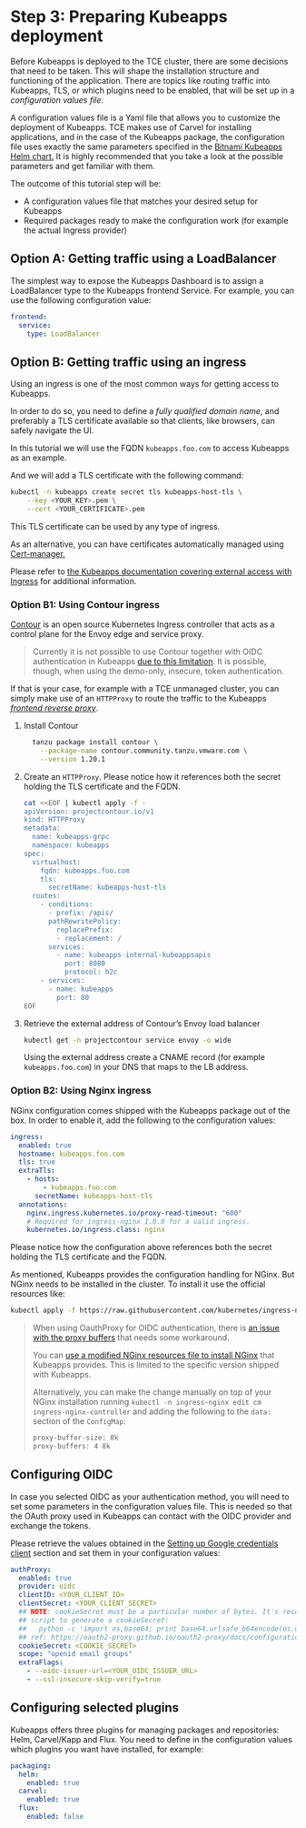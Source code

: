 # Step 3: Preparing Kubeapps deployment

Before Kubeapps is deployed to the TCE cluster, there are some decisions that need to be taken. This will shape the installation structure and functioning of the application.
There are topics like routing traffic into Kubeapps, TLS, or which plugins need to be enabled, that will be set up in a _configuration values file_.

A configuration values file is a Yaml file that allows you to customize the deployment of Kubeapps. TCE makes use of Carvel for installing applications, and in the case of the Kubeapps package, the configuration file uses exactly the same parameters specified in the [Bitnami Kubeapps Helm chart.](https://github.com/bitnami/charts/tree/master/bitnami/kubeapps#parameters) It is highly recommended that you take a look at the possible parameters and get familiar with them.

The outcome of this tutorial step will be:

- A configuration values file that matches your desired setup for Kubeapps
- Required packages ready to make the configuration work (for example the actual Ingress provider)

## Option A: Getting traffic using a LoadBalancer

The simplest way to expose the Kubeapps Dashboard is to assign a LoadBalancer type to the Kubeapps frontend Service. For example, you can use the following configuration value:

```yaml
frontend:
  service:
    type: LoadBalancer
```

## Option B: Getting traffic using an ingress

Using an ingress is one of the most common ways for getting access to Kubeapps.

In order to do so, you need to define a _fully qualified domain name_, and preferably a TLS certificate available so that clients, like browsers, can safely navigate the UI.

In this tutorial we will use the FQDN `kubeapps.foo.com` to access Kubeapps as an example.

And we will add a TLS certificate with the following command:

  ```bash
  kubectl -n kubeapps create secret tls kubeapps-host-tls \
      --key <YOUR_KEY>.pem \
      --cert <YOUR_CERTIFICATE>.pem
  ```

This TLS certificate can be used by any type of ingress.

As an alternative, you can have certificates automatically managed using [Cert-manager.](https://cert-manager.io)

Please refer to [the Kubeapps documentation covering external access with Ingress](https://github.com/vmware-tanzu/kubeapps/blob/main/chart/kubeapps/README.md#ingress) for additional information.

### Option B1: Using Contour ingress

[Contour](https://projectcontour.io/) is an open source Kubernetes Ingress controller that acts as a control plane for the Envoy edge and service proxy.

> Currently it is not possible to use Contour together with OIDC authentication in Kubeapps [due to this limitation](https://github.com/projectcontour/contour/issues/4290). It is possible, though, when using the demo-only, insecure, token authentication.

If that is your case, for example with a TCE unmanaged cluster, you can simply make use of an `HTTPProxy` to route the traffic to the Kubeapps [_frontend reverse proxy_](https://github.com/vmware-tanzu/kubeapps/blob/main/chart/kubeapps/values.yaml#L194).

1. Install Contour

    ```bash
      tanzu package install contour \
        --package-name contour.community.tanzu.vmware.com \
        --version 1.20.1
    ```

2. Create an `HTTPProxy`. Please notice how it references both the secret holding the TLS certificate and the FQDN.

    ```bash
    cat <<EOF | kubectl apply -f - 
    apiVersion: projectcontour.io/v1
    kind: HTTPProxy
    metadata:
      name: kubeapps-grpc
      namespace: kubeapps
    spec:
      virtualhost:
        fqdn: kubeapps.foo.com
        tls:
          secretName: kubeapps-host-tls
      routes:
        - conditions:
          - prefix: /apis/
          pathRewritePolicy:
            replacePrefix:
            - replacement: /
          services:
            - name: kubeapps-internal-kubeappsapis
              port: 8080
              protocol: h2c
        - services:
          - name: kubeapps
            port: 80
    EOF
    ```

3. Retrieve the external address of Contour’s Envoy load balancer

    ```bash
    kubectl get -n projectcontour service envoy -o wide
    ```

    Using the external address create a CNAME record (for example `kubeapps.foo.com`) in your DNS that maps to the LB address.

### Option B2: Using Nginx ingress

NGinx configuration comes shipped with the Kubeapps package out of the box.
In order to enable it, add the following to the configuration values:

```yaml
ingress:
  enabled: true
  hostname: kubeapps.foo.com
  tls: true
  extraTls:
    - hosts:
        - kubeapps.foo.com
      secretName: kubeapps-host-tls
  annotations:
    nginx.ingress.kubernetes.io/proxy-read-timeout: "600"
    # Required for ingress-nginx 1.0.0 for a valid ingress.
    kubernetes.io/ingress.class: nginx
```

Please notice how the configuration above references both the secret holding the TLS certificate and the FQDN.

As mentioned, Kubeapps provides the configuration handling for NGinx. But NGinx needs to be installed in the cluster.
To install it use the official resources like:

```bash
kubectl apply -f https://raw.githubusercontent.com/kubernetes/ingress-nginx/main/deploy/static/provider/kind/deploy.yaml
```

> When using OauthProxy for OIDC authentication, there is [an issue with the proxy buffers](https://github.com/vmware-tanzu/kubeapps/pull/1944) that needs some workaround.
>
> You can [use a modified NGinx resources file to install NGinx](/site/content/docs/latest/reference/manifests/ingress-nginx-kind-with-large-proxy-buffers.yaml) that Kubeapps provides. This is limited to the specific version shipped with Kubeapps.
> 
> Alternatively, you can make the change manually on top of your NGinx installation running `kubectl -n ingress-nginx edit cm ingress-nginx-controller` and adding the following to the `data:` section of the `ConfigMap`:
>
>  ```bash
>  proxy-buffer-size: 8k
>  proxy-buffers: 4 8k
>  ```

## Configuring OIDC

In case you selected OIDC as your authentication method, you will need to set some parameters in the configuration values file. This is needed so that the OAuth proxy used in Kubeapps can contact with the OIDC provider and exchange the tokens.

Please retrieve the values obtained in the [Setting up Google credentials client](02-TCE-managed-cluster.md#setting-up-google-credentials-client) section and set them in your configuration values:

```yaml
authProxy:
  enabled: true
  provider: oidc
  clientID: <YOUR_CLIENT_ID>
  clientSecret: <YOUR_CLIENT_SECRET>
  ## NOTE: cookieSecret must be a particular number of bytes. It's recommended using the following
  ## script to generate a cookieSecret:
  ##   python -c 'import os,base64; print base64.urlsafe_b64encode(os.urandom(16))'
  ## ref: https://oauth2-proxy.github.io/oauth2-proxy/docs/configuration/overview#generating-a-cookie-secret
  cookieSecret: <COOKIE_SECRET>
  scope: "openid email groups"
  extraFlags:
    - --oidc-issuer-url=<YOUR_OIDC_ISSUER_URL>
    - --ssl-insecure-skip-verify=true
```

## Configuring selected plugins

Kubeapps offers three plugins for managing packages and repositories: Helm, Carvel/Kapp and Flux.
You need to define in the configuration values which plugins you want have installed, for example:

```yaml
packaging:
  helm:
    enabled: true
  carvel:
    enabled: true
  flux:
    enabled: false
```
